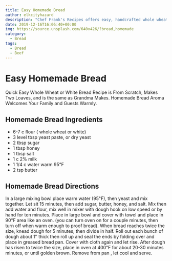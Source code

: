 ```yaml
---
title: Easy Homemade Bread
author: elkcityhazard
description: "Chef Frank's Recipes offers easy, handcrafted whole wheat bread recipes. With our quick and simple recipes, you can make your family and guests welcome home."
date: 2019-12-16T16:06:40+00:00
img: https://source.unsplash.com/640x426/?bread,homemade
category:
  - Bread
tags:
  - Bread
  - Beef 
---
```

# Easy Homemade Bread
Quick Easy Whole Wheat or White Bread Recipe is From Scratch, Makes Two Loaves, and is the same as Grandma Makes. Homemade Bread Aroma Welcomes Your Family and Guests Warmly.

## Homemade Bread Ingredients

  * 6-7 c flour ( whole wheat or white)
  * 3 level tbsp yeast paste, or dry yeast
  * 2 tbsp sugar
  * 1 tbsp honey
  * 1 tbsp salt
  * 1 c 2% milk
  * 1 1/4 c water warm 95&#8457;
  * 2 tsp butter

## Homemade Bread Directions

In a large mixing bowl place warm water (95&#8457;), then yeast and mix together. Let sit 15 minutes, then add sugar, butter, honey, and salt. Mix then add water and flour, mix well in mixer with dough hook on low speed or by hand for ten minutes. Place in large bowl and cover with towel and place in 90&#8457; area like an oven. (you can turn oven on for a couple minutes, then turn off when warm enough to proof bread). When bread reaches twice the size, knead dough for 5 minutes, then divide in half. Roll out each bunch of dough about 1&#8243; thick then roll up and seal the ends by folding over and place in greased bread pan. Cover with cloth again and let rise. After dough has risen to twice the size, place in oven at 400&#8457; for about 20-30 minutes minutes, or until golden brown. Remove from pan , let cool and serve.
